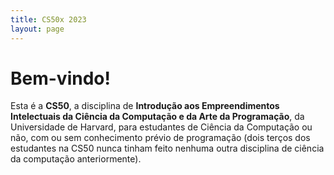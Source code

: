 ```yaml
---
title: CS50x 2023
layout: page
---
```


# Bem-vindo!

Esta é a **CS50**, a disciplina de **Introdução aos Empreendimentos
Intelectuais da Ciência da Computação e da Arte da Programação**,
da Universidade de Harvard, para estudantes de Ciência da Computação
ou não, com ou sem conhecimento prévio de programação (dois terços dos
estudantes na CS50 nunca tinham feito nenhuma outra disciplina de
ciência da computação anteriormente).
